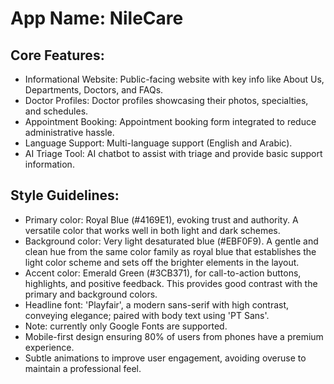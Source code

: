 # **App Name**: NileCare

## Core Features:

- Informational Website: Public-facing website with key info like About Us, Departments, Doctors, and FAQs.
- Doctor Profiles: Doctor profiles showcasing their photos, specialties, and schedules.
- Appointment Booking: Appointment booking form integrated to reduce administrative hassle.
- Language Support: Multi-language support (English and Arabic).
- AI Triage Tool: AI chatbot to assist with triage and provide basic support information.

## Style Guidelines:

- Primary color: Royal Blue (#4169E1), evoking trust and authority. A versatile color that works well in both light and dark schemes.
- Background color: Very light desaturated blue (#EBF0F9). A gentle and clean hue from the same color family as royal blue that establishes the light color scheme and sets off the brighter elements in the layout.
- Accent color: Emerald Green (#3CB371), for call-to-action buttons, highlights, and positive feedback.  This provides good contrast with the primary and background colors.
- Headline font: 'Playfair', a modern sans-serif with high contrast, conveying elegance; paired with body text using 'PT Sans'.
- Note: currently only Google Fonts are supported.
- Mobile-first design ensuring 80% of users from phones have a premium experience.
- Subtle animations to improve user engagement, avoiding overuse to maintain a professional feel.